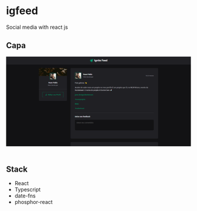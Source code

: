 # igfeed

Social media with react js

## Capa

<img src="./Capa.png" /> <br/> <br/>

## Stack

- React
- Typescript
- date-fns
- phosphor-react
